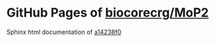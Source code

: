 GitHub Pages of [biocorecrg/MoP2](https://github.com/biocorecrg/MoP2.git)
===
Sphinx html documentation of [a14238f0](https://github.com/biocorecrg/MoP2/tree/a14238f0734dddb88f631f45838e477abb26d46b)
